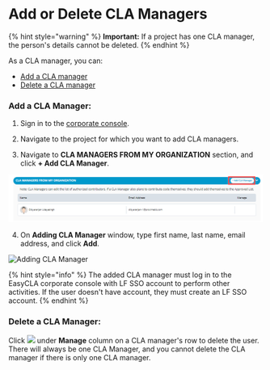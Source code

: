 # Add or Delete CLA Managers

{% hint style="warning" %}
**Important:** If a project has one CLA manager, the person's details cannot be deleted.
{% endhint %}

As a CLA manager, you can:

* [Add a CLA manager](add-or-delete-cla-managers.md#add-a-cla-manager)
* [Delete a CLA manager](add-or-delete-cla-managers.md#delete-a-cla-manager)

### Add a CLA Manager:

1. Sign in to the [corporate console](https://member.lfx.linuxfoundation.org/company/dashboard).

2. Navigate to the project for which you want to add CLA managers.

3. Navigate to **CLA MANAGERS FROM MY ORGANIZATION** section, and click **+ Add CLA Manager**.

![Add CLA Manager](../../.gitbook/assets/add-cla-manager.png)

4. On **Adding CLA Manager** window, type first name, last name, email address, and click **Add**.

![Adding CLA Manager](https://gblobscdn.gitbook.com/assets%2F-M2DCN9UgoRgMEkgnLyP%2F-M9WNn7lqBje4DX2Irn-%2F-M9Y1LTmgKwkHVbHABGk%2Fadding%20cla%20manager%20window.png?alt=media&token=0de68199-4f6c-4215-9988-b09f49e0c993)

{% hint style="info" %}
The added CLA manager must log in to the EasyCLA corporate console with LF SSO account to perform other activities. If the user doesn't have account, they must create an LF SSO account.
{% endhint %}

### Delete a CLA Manager:

Click ![](https://firebasestorage.googleapis.com/v0/b/gitbook-28427.appspot.com/o/assets%2F-M2DCN9UgoRgMEkgnLyP%2F-M9WNn7lqBje4DX2Irn-%2F-M9Y5z1DnSglCZbaXzg0%2Fdelete%20icon.png?alt=media&token=2333c400-d6bf-4c6e-93e9-52d4c00113d9) under **Manage** column on a CLA manager's row to delete the user. There will always be one CLA Manager, and you cannot delete the CLA manager if there is only one CLA manager.

